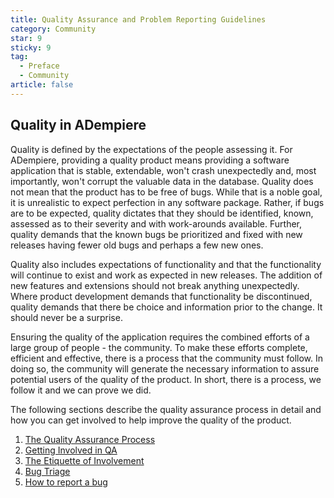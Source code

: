 ```yaml
---
title: Quality Assurance and Problem Reporting Guidelines
category: Community
star: 9
sticky: 9
tag:
  - Preface
  - Community
article: false
---
```


## Quality in ADempiere

Quality is defined by the expectations of the people assessing it. For ADempiere, providing a quality product means providing a software application that is stable, extendable, won't crash unexpectedly and, most importantly, won't corrupt the valuable data in the database. Quality does not mean that the product has to be free of bugs. While that is a noble goal, it is unrealistic to expect perfection in any software package. Rather, if bugs are to be expected, quality dictates that they should be identified, known, assessed as to their severity and with work-arounds available. Further, quality demands that the known bugs be prioritized and fixed with new releases having fewer old bugs and perhaps a few new ones.

Quality also includes expectations of functionality and that the functionality will continue to exist and work as expected in new releases. The addition of new features and extensions should not break anything unexpectedly. Where product development demands that functionality be discontinued, quality demands that there be choice and information prior to the change. It should never be a surprise.

Ensuring the quality of the application requires the combined efforts of a large group of people - the community. To make these efforts complete, efficient and effective, there is a process that the community must follow. In doing so, the community will generate the necessary information to assure potential users of the quality of the product. In short, there is a process, we follow it and we can prove we did.

The following sections describe the quality assurance process in detail and how you can get involved to help improve the quality of the product.

1. [The Quality Assurance Process](./the-quality-assurance-process.md)
2. [Getting Involved in QA](./getting-involved-in-qa.md)
3. [The Etiquette of Involvement](./the-etiquette-of-involvement.md)
4. [Bug Triage](./bug-triage.md)
5. [How to report a bug](./how-to-report-a-bug.md)
